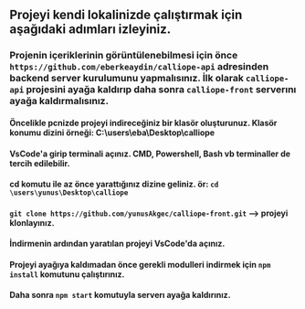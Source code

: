 ## Projeyi kendi lokalinizde çalıştırmak için aşağıdaki adımları izleyiniz.

### Projenin içeriklerinin görüntülenebilmesi için önce `https://github.com/eberkeaydin/calliope-api` adresinden backend server kurulumunu yapmalısınız. İlk olarak `calliope-api` projesini ayağa kaldırıp daha sonra `calliope-front` serverını ayağa kaldırmalısınız.

#### Öncelikle pcnizde projeyi indireceğiniz bir klasör oluşturunuz. Klasör konumu dizini örneği: C:\users\eba\Desktop\calliope
#### VsCode'a girip terminali açınız. CMD, Powershell, Bash vb terminaller de tercih edilebilir.
#### cd komutu ile az önce yarattığınız dizine geliniz. ör: `cd \users\yunus\Desktop\calliope`
#### `git clone https://github.com/yunusAkgec/calliope-front.git`  --> projeyi klonlayınız.
#### İndirmenin ardından yaratılan projeyi VsCode'da açınız.

#### Projeyi ayağıya kaldımadan önce gerekli modulleri indirmek için `npm install` komutunu çalıştırınız.
#### Daha sonra `npm start` komutuyla serverı ayağa kaldırınız.